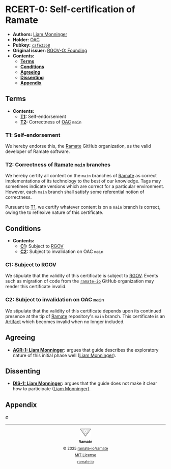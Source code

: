 # RCERT-0: Self-certification of Ramate
- **Authors:** [Liam Monninger](liam@ramate.io)
- **Holder:** [OAC](https://github.com/ramate-io/oac)
- **Pubkey:** [`cafe3368`](./pub.key)
- **Original issuer:** [RGOV-O: Founding](../../../rgov/rera-000-000-000-dulan/rgov-000-000-000/README.md)
- **Contents:**
    - **[Terms](#terms)**
    - **[Conditions](#conditions)**
    - **[Agreeing](#agreeing)**
    - **[Dissenting](#dissenting)**
    - **[Appendix](#appendix)**

## Terms
- **Contents:**
    - **[T1](#t1-self-endorsement):** Self-endorsement
    - **[T2](#t2-correctness-of-oac-main):** Correctness of [OAC](https://github.com/ramate-io/oac) `main`

### T1: Self-endorsement
We hereby endorse this, the [Ramate](https://github.com/ramate-io) GitHub organization, as the valid developer of Ramate software.

### T2: Correctness of [Ramate](https://github.com/ramate-io) `main` branches
We hereby certify all content on the `main` branches of [Ramate](https://github.com/ramate-io) as correct implementations of its technology to the best of our knowledge. Tags may sometimes indicate versions which are correct for a particular environment. However, each `main` branch shall satisfy some referential notion of correctness.

Pursuant to [T1](#t1-self-endorsement), we certify whatever content is on a `main` branch is correct, owing the to reflexive nature of this certificate.

## Conditions
- **Contents:**
    - **[C1](#c1-subject-to-rgov):** Subject to [RGOV](../../../rgov/README.md)
    - **[C2](#c2-subject-to-invalidation-on-oac-main):** Subject to invalidation on OAC `main`

### C1: Subject to [RGOV](../../../rgov/README.md)
We stipulate that the validity of this certificate is subject to [RGOV](../../../rgov/README.md). Events such as migration of code from the [`ramate-io`](https://github.com/ramate-io) GitHub organization may render this certificate invalid.

### C2: Subject to invalidation on OAC `main`
We stipulate that the validity of this certificate depends upon its continued presence at the tip of [Ramate](https://github.com/ramate-io/ramate) repository's `main` branch. This certificate is an [Artifact](../../../rglo/rera-000-000-000-dulan/rglo-000-000-000-artifact/README.md) which becomes invalid when no longer included.

## Agreeing
- **[AGR-1: Liam Monninger](./agreeing/agr-001-liam-monninger/README.md):** argues that guide describes the exploratory nature of this initial phase well ([Liam Monninger](mailto:liam@ramate.io)).

## Dissenting
- **[DIS-1: Liam Monninger](./dissenting/dis-001-liam-monninger/README.md):** argues that the guide does not make it clear how to participate ([Liam Monninger](mailto:liam@ramate.io)).

## Appendix
$\emptyset$

<!--RAMATE FOOTER: DO NOT REMOVE THIS LINE-->
---

<div align="center">
  <a href="https://github.com/ramate-io/oac">
    <picture>
      <source srcset="/assets/ramate-inverted-transparent.png" media="(prefers-color-scheme: dark)">
      <img height="24" src="/assets/ramate-transparent.png" alt="Ramate"/>
    </picture>
  </a>
  <br/>
  <sub>
    <b>Ramate</b>
    <br/>
    &copy; 2025 <a href="https://github.com/ramate-io/ramate">ramate-io/ramate</a>
    <br/>
    <a href="https://github.com/ramate-io/ramate/blob/main/LICENSE">MIT License</a>
    <br/>
    <a href="https://www.ramate.io">ramate.io</a>
  </sub>
</div>
